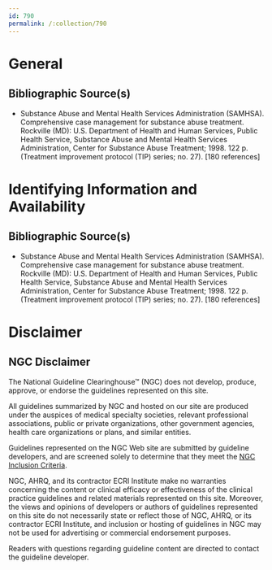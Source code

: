 ```yaml
---
id: 790
permalink: /:collection/790
---
```


# General

## Bibliographic Source(s)

- Substance Abuse and Mental Health Services Administration (SAMHSA). Comprehensive case management for substance abuse treatment. Rockville (MD): U.S. Department of Health and Human Services, Public Health Service, Substance Abuse and Mental Health Services Administration, Center for Substance Abuse Treatment; 1998. 122 p. (Treatment improvement protocol (TIP) series; no. 27). [180 references]

# Identifying Information and Availability

## Bibliographic Source(s)

- Substance Abuse and Mental Health Services Administration (SAMHSA). Comprehensive case management for substance abuse treatment. Rockville (MD): U.S. Department of Health and Human Services, Public Health Service, Substance Abuse and Mental Health Services Administration, Center for Substance Abuse Treatment; 1998. 122 p. (Treatment improvement protocol (TIP) series; no. 27). [180 references]

# Disclaimer

## NGC Disclaimer

The National Guideline Clearinghouse™ (NGC) does not develop, produce, approve, or endorse the guidelines represented on this site.

All guidelines summarized by NGC and hosted on our site are produced under the auspices of medical specialty societies, relevant professional associations, public or private organizations, other government agencies, health care organizations or plans, and similar entities.

Guidelines represented on the NGC Web site are submitted by guideline developers, and are screened solely to determine that they meet the [NGC Inclusion Criteria](/help-and-about/summaries/inclusion-criteria).

NGC, AHRQ, and its contractor ECRI Institute make no warranties concerning the content or clinical efficacy or effectiveness of the clinical practice guidelines and related materials represented on this site. Moreover, the views and opinions of developers or authors of guidelines represented on this site do not necessarily state or reflect those of NGC, AHRQ, or its contractor ECRI Institute, and inclusion or hosting of guidelines in NGC may not be used for advertising or commercial endorsement purposes.

Readers with questions regarding guideline content are directed to contact the guideline developer.

